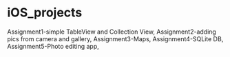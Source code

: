 # iOS_projects

Assignment1-simple TableView and Collection View, 
Assignment2-adding pics from camera and gallery, 
Assignment3-Maps, 
Assignment4-SQLite DB, 
Assignment5-Photo editing app, 

